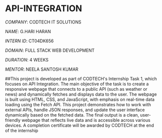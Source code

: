 # API-INTEGRATION

*COMPANY*: CODTECH IT SOLUTIONS

*NAME*: G.HARI HARAN

*INTERN ID*: CT04DK656

*DOMAIN*: FULL STACK WEB DEVELOPMENT

*DURATION*: 4 WEEKS

*MENTOR*: NEELA SANTOSH KUMAR 

##This project is developed as part of CODTECH's Internship Task 1, which focuses on API Integration. The main objective of the task is to create a responsive webpage that connects to a public API (such as weather or news) and dynamically fetches and displays data to the user. The webpage is built using HTML, CSS, and JavaScript, with emphasis on real-time data loading using the Fetch API. This project demonstrates how to work with external APIs, handle JSON responses, and update the user interface dynamically based on the fetched data. The final output is a clean, user-friendly webpage that reflects live data and is accessible across various devices. A completion certificate will be awarded by CODTECH at the end of the internship

